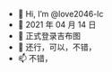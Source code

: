 - 👋 Hi, I’m @love2046-lc
- 👀 2021 年 04 月 14 日
- 🌱 正式登录吉布图
- 💞️ 还行，可以，不错，
- 📫 不错，

<!---
love2046-lc/love2046-lc is a ✨ special ✨ repository because its `README.md` (this file) appears on your GitHub profile.
You can click the Preview link to take a look at your changes.
--->
